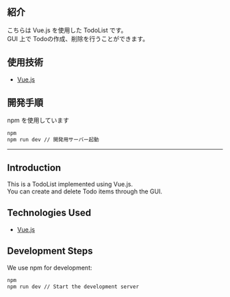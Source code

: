 ## 紹介

こちらは Vue.js を使用した TodoList です。  
GUI 上で Todoの作成、削除を行うことができます。

## 使用技術

- [Vue.js](https://ja.vuejs.org/)

## 開発手順

npm を使用しています

```bash
npm
npm run dev // 開発用サーバー起動
```

---

## Introduction

This is a TodoList implemented using Vue.js.  
You can create and delete Todo items through the GUI.

## Technologies Used

- [Vue.js](https://vuejs.org/)

## Development Steps

We use npm for development:

```bash
npm
npm run dev // Start the development server
```
